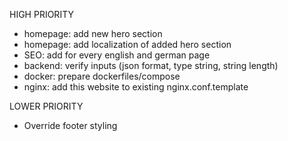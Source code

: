 HIGH PRIORITY
- homepage: add new hero section
- homepage: add localization of added hero section
- SEO: add for every english and german page
- backend: verify inputs (json format, type string, string length)
- docker: prepare dockerfiles/compose
- nginx: add this website to existing nginx.conf.template


LOWER PRIORITY
- Override footer styling

